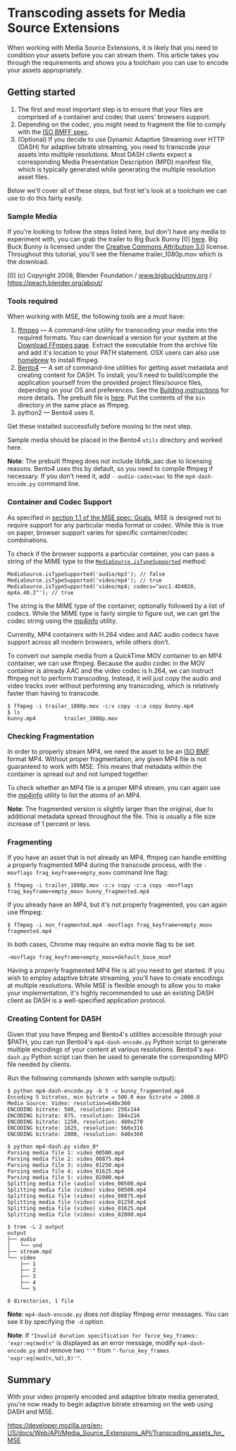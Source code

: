 # Transcoding assets for Media Source Extensions

When working with Media Source Extensions, it is likely that you need to condition your assets before you can stream them. This article takes you through the requirements and shows you a toolchain you can use to encode your assets appropriately.

## Getting started

1.  The first and most important step is to ensure that your files are comprised of a container and codec that users' browsers support.
2.  Depending on the codec, you might need to fragment the file to comply with the [ISO BMFF spec](https://www.w3.org/TR/mse-byte-stream-format-isobmff/).
3.  (Optional) If you decide to use Dynamic Adaptive Streaming over HTTP (DASH) <span style="background-color: #f5f6f5;">for adaptive bitrate streaming</span>, you need to<span style="background-color: #f5f6f5;"> transcode your assets into multiple resolutions</span>. Most DASH clients expect a corresponding Media Presentation Description (MPD) manifest file, which is typically generated while generating the multiple resolution asset files.

Below we'll cover all of these steps, but first let's look at a toolchain we can use to do this fairly easily.

### Sample Media

If you're looking to follow the steps listed here, but don't have any media to experiment with, you can grab the trailer to Big Buck Bunny \[0\] [here](https://wayback.archive.org/web/20161102172252id_/http://video.blendertestbuilds.de/download.php?file=download.blender.org/peach/trailer_1080p.mov). Big Buck Bunny is licensed under the [Creative Commons Attribution 3.0](https://creativecommons.org/licenses/by/3.0/) license. Throughout this tutorial, you'll see the filename trailer_1080p.mov which is the download.

\[0\] (c) Copyright 2008, Blender Foundation / www.bigbuckbunny.org / https://peach.blender.org/about/

### Tools required

When working with MSE, the following tools are a must have:

1.  [ffmpeg](https://ffmpeg.org/) — A command-line utility for transcoding your media into the required formats. You can download a version for your system at the [Download FFmpeg page](https://ffmpeg.org/download.html). Extract the executable from the archive file and add it's location to your PATH statement. OSX users can also use [homebrew](https://brew.sh/) to install ffmpeg.
2.  [Bento4](https://github.com/axiomatic-systems/Bento4) — A set of command-line utilities for getting asset metadata and creating content for DASH. To install, you'll need to build/compile the application yourself from the provided project files/source files, depending on your OS and preferences. See the [Building instructions](https://github.com/axiomatic-systems/Bento4#building) for more details. The prebuilt file is [here](https://www.bento4.com/downloads/). Put the contents of the `bin` directory in the same place as ffmpeg.
3.  python2 — Bento4 uses it.

Get these installed successfully before moving to the next step.

Sample media should be placed in the Bento4 `utils` directory and worked here.

**Note**: The prebuilt ffmpeg does not include libfdk_aac due to licensing reasons. Bento4 uses this by default, so you need to compile ffmpeg if necessary. If you don't need it, add `--audio-codec=aac` to the `mp4-dash-encode.py` command line.

### Container and Codec Support

As specified in [section 1.1 of the MSE spec: Goals](https://www.w3.org/TR/media-source/#goals), MSE is designed not to require support for any particular media format or codec. While this is true on paper, browser support varies for specific container/codec combinations.

To check if the browser supports a particular container, you can pass a string of the MIME type to the [`MediaSource.isTypeSupported`](../mediasource/istypesupported) method:

    MediaSource.isTypeSupported('audio/mp3'); // false
    MediaSource.isTypeSupported('video/mp4'); // true
    MediaSource.isTypeSupported('video/mp4; codecs="avc1.4D4028, mp4a.40.2"'); // true

The string is the MIME type of the container, optionally followed by a list of codecs. While the MIME type is fairly simple to figure out, we can get the codec string using the [mp4info](https://nickdesaulniers.github.io/mp4info/) utility.

Currently, MP4 containers with H.264 video and AAC audio codecs have support across all modern browsers, while others don't.

To convert our sample media from a QuickTime MOV container to an MP4 container, we can use ffmpeg. Because the audio codec in the MOV container is already AAC and the video codec is h.264, we can instruct ffmpeg not to perform transcoding. Instead, it will just copy the audio and video tracks over without performing any transcoding, which is relatively faster than having to transcode.

    $ ffmpeg -i trailer_1080p.mov -c:v copy -c:a copy bunny.mp4
    $ ls
    bunny.mp4         trailer_1080p.mov

### Checking Fragmentation

In order to properly stream MP4, we need the asset to be an [ISO BMF](https://www.w3.org/TR/mse-byte-stream-format-isobmff/) format MP4. Without proper fragmentation, any given MP4 file is not guaranteed to work with MSE. This means that metadata within the container is spread out and not lumped together.

To check whether an MP4 file is a proper MP4 stream, you can again use the [mp4info](https://nickdesaulniers.github.io/mp4info/) utility to list the atoms of an MP4.

**Note**: The fragmented version is slightly larger than the original, due to additional metadata spread throughout the file. This is usually a file size increase of 1 percent or less.

### Fragmenting

If you have an asset that is not already an MP4, ffmpeg can handle emitting a properly fragmented MP4 during the transcode process, with the `-movflags frag_keyframe+empty_moov` command line flag:

    $ ffmpeg -i trailer_1080p.mov -c:v copy -c:a copy -movflags frag_keyframe+empty_moov bunny_fragmented.mp4

If you already have an MP4, but it's not properly fragmented, you can again use ffmpeg:

    $ ffmpeg -i non_fragmented.mp4 -movflags frag_keyframe+empty_moov fragmented.mp4

In both cases, Chrome may require an extra movie flag to be set:

    -movflags frag_keyframe+empty_moov+default_base_moof

Having a properly fragmented MP4 file is all you need to get started. If you wish to employ adaptive bitrate streaming, you'll have to create encodings at multiple resolutions. While MSE is flexible enough to allow you to make your implementation, it's highly recommended to use an existing DASH client as DASH is a well-specified application protocol.

### Creating Content for DASH

Given that you have ffmpeg and Bento4's utilities accessible through your $PATH, you can run Bento4's `mp4-dash-encode.py` Python script to generate multiple encodings of your content at various resolutions. Bento4's `mp4-dash.py` Python script can then be used to generate the corresponding MPD file needed by clients.

Run the following commands (shown with sample output):

    $ python mp4-dash-encode.py -b 5 -v bunny_fragmented.mp4
    Encoding 5 bitrates, min bitrate = 500.0 max bitrate = 2000.0
    Media Source: Video: resolution=640x360
    ENCODING bitrate: 500, resolution: 256x144
    ENCODING bitrate: 875, resolution: 384x216
    ENCODING bitrate: 1250, resolution: 480x270
    ENCODING bitrate: 1625, resolution: 560x316
    ENCODING bitrate: 2000, resolution: 640x360

    $ python mp4-dash.py video_0*
    Parsing media file 1: video_00500.mp4
    Parsing media file 2: video_00875.mp4
    Parsing media file 3: video_01250.mp4
    Parsing media file 4: video_01625.mp4
    Parsing media file 5: video_02000.mp4
    Splitting media file (audio) video_00500.mp4
    Splitting media file (video) video_00500.mp4
    Splitting media file (video) video_00875.mp4
    Splitting media file (video) video_01250.mp4
    Splitting media file (video) video_01625.mp4
    Splitting media file (video) video_02000.mp4

    $ tree -L 2 output
    output
    ├── audio
    │   └── und
    ├── stream.mpd
    └── video
        ├── 1
        ├── 2
        ├── 3
        ├── 4
        └── 5

    8 directories, 1 file

**Note**: `mp4-dash-encode.py` does not display ffmpeg error messages. You can see it by specifying the `-d` option.

**Note**: If `"Invalid duration specification for force_key_frames: 'expr:eq(mod(n"` is displayed as an error message, modify `mp4-dash-encode.py` and remove two `"'"` from `"-force_key_frames 'expr:eq(mod(n,%d),0)'"`.

## Summary

With your video properly encoded and adaptive bitrate media generated, you're now ready to begin adaptive bitrate streaming on the web using DASH and MSE.

<a href="https://developer.mozilla.org/en-US/docs/Web/API/Media_Source_Extensions_API/Transcoding_assets_for_MSE" class="_attribution-link">https://developer.mozilla.org/en-US/docs/Web/API/Media_Source_Extensions_API/Transcoding_assets_for_MSE</a>
